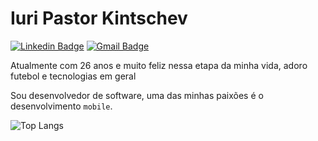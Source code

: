 # Iuri Pastor Kintschev

[![Linkedin Badge](https://img.shields.io/badge/-Iuri%20Kintschev-4682b4?style=flat-square&logo=Linkedin&logoColor=white&link=https://www.linkedin.com/in/iuri-kintschev/)](https://www.linkedin.com/in/iuri-kintschev/) 
[![Gmail Badge](https://img.shields.io/badge/-jtc.iuri07@gmail.com-f75175?style=flat-square&logo=Gmail&logoColor=white&link=mailto:jtc.iuri07@gmail.com)](mailto:jtc.iuri07@gmail.com)

Atualmente com 26 anos e muito feliz nessa etapa da minha vida, adoro futebol e tecnologias em geral

Sou desenvolvedor de software, uma das minhas paixões é o desenvolvimento `mobile`.

![Top Langs](https://github-readme-stats.vercel.app/api/top-langs/?username=IuriKintschev&theme=midnight-purple&hide_border=true&layout=compact&hide=java,vue,ruby,objective-c,python,html,swift,kotlin,starlark,shell,scss)
